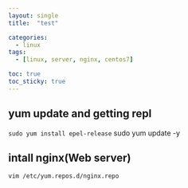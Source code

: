 ```yaml
---
layout: single
title:  "test"

categories:
  - linux
tags:
  - [linux, server, nginx, centos7]

toc: true
toc_sticky: true
---
```


## yum update and getting repl
`sudo yum install epel-release`
    sudo yum update -y
## intall nginx(Web server)
``
vim /etc/yum.repos.d/nginx.repo
``
